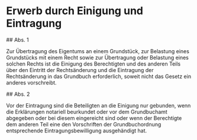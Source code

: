 # Erwerb durch Einigung und Eintragung



\#\# Abs. 1

 Zur Übertragung des Eigentums an einem Grundstück, zur Belastung eines Grundstücks mit einem Recht sowie zur Übertragung oder Belastung eines solchen Rechts ist die Einigung des Berechtigten und des anderen Teils über den Eintritt der Rechtsänderung und die Eintragung der Rechtsänderung in das Grundbuch erforderlich, soweit nicht das Gesetz ein anderes vorschreibt.

\#\# Abs. 2

 Vor der Eintragung sind die Beteiligten an die Einigung nur gebunden, wenn die Erklärungen notariell beurkundet oder vor dem Grundbuchamt abgegeben oder bei diesem eingereicht sind oder wenn der Berechtigte dem anderen Teil eine den Vorschriften der Grundbuchordnung entsprechende Eintragungsbewilligung ausgehändigt hat. 

